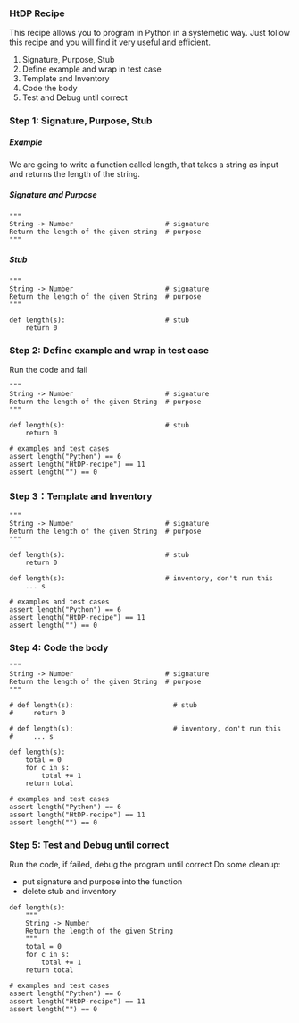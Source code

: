 ### HtDP Recipe

This recipe allows you to program in Python in a systemetic way. Just follow this recipe and you will find it very useful and efficient.

1. Signature, Purpose, Stub
2. Define example and wrap in test case
3. Template and Inventory
4. Code the body
5. Test and Debug until correct



### Step 1: Signature, Purpose, Stub

##### Example

We are going to write a function called length, that takes a string as input and returns the length of the string.

##### Signature and Purpose

```
"""
String -> Number                       # signature
Return the length of the given string  # purpose
"""
```

##### Stub

```
"""
String -> Number                       # signature
Return the length of the given String  # purpose
"""

def length(s):                         # stub
	return 0
```


### Step 2: Define example and wrap in test case

Run the code and fail

```
"""
String -> Number                       # signature
Return the length of the given String  # purpose
"""

def length(s):                         # stub
	return 0

# examples and test cases
assert length("Python") == 6
assert length("HtDP-recipe") == 11
assert length("") == 0
```


### Step 3：Template and Inventory

```
"""
String -> Number                       # signature
Return the length of the given String  # purpose
"""

def length(s):                         # stub
	return 0

def length(s):                         # inventory, don't run this
	... s

# examples and test cases
assert length("Python") == 6
assert length("HtDP-recipe") == 11
assert length("") == 0
```

### Step 4: Code the body
```
"""
String -> Number                       # signature
Return the length of the given String  # purpose
"""

# def length(s):                         # stub
#	  return 0

# def length(s):                         # inventory, don't run this
# 	  ... s

def length(s):
	total = 0
	for c in s:
	    total += 1
	return total

# examples and test cases
assert length("Python") == 6
assert length("HtDP-recipe") == 11
assert length("") == 0
```



### Step 5: Test and Debug until correct

Run the code, if failed, debug the program until correct
Do some cleanup:

- put signature and purpose into the function
- delete stub and inventory

```
def length(s):
	"""
	String -> Number
	Return the length of the given String
	"""
	total = 0
	for c in s:
	    total += 1
	return total

# examples and test cases
assert length("Python") == 6
assert length("HtDP-recipe") == 11
assert length("") == 0
```